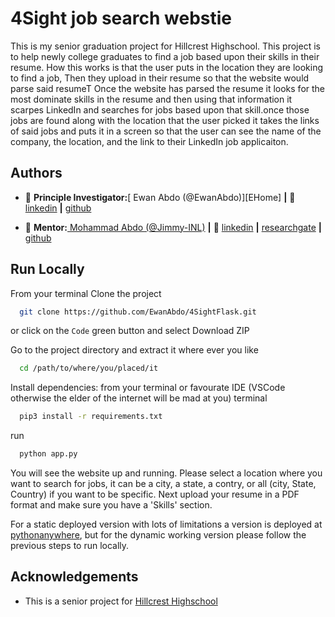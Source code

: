 
# 4Sight job search webstie

This is my senior graduation project for Hillcrest Highschool. This project is to help newly college graduates to find a job based upon their skills in their resume. How this works is that the user puts in the location they are looking to find a job, Then they upload in their resume so that the website would parse said resumeT Once the website has parsed the resume it looks for the most dominate skills in the resume and then using that information it scarpes LinkedIn and searches for jobs based upon that skill.once those jobs are found along with the location that the user picked it takes the links of said jobs and puts it in a screen so that the user can see the name of the company, the location, and the link to their LinkedIn job applicaiton.


## Authors

+ 🏡 **Principle Investigator:**[ Ewan Abdo (@EwanAbdo)][EHome] **|** 👔 [linkedin][Elinkedin] **|** [github][Egithub]

 
[Elinkedin]:https://www.linkedin.com/in/savage-ewan-677b62263/
[Egithub]:https://github.com/EwanAbdo

+ 🏡 **Mentor:**[ Mohammad Abdo (@Jimmy-INL)][mHome] **|** 👔 [linkedin][mlinkedin] **|** [researchgate][mreasearchgate] **|** [github][mgithub]

[mHome]: https://mohammadgabdo.wixsite.com/mysite
[mlinkedin]: https://www.linkedin.com/in/mohammad-abdo-a7625082/
[mreasearchgate]: https://www.researchgate.net/profile/Mohammad-Abdo
[mgithub]: https://github.com/Jimmy-INL
## Run Locally

From your terminal Clone the project

```bash
  git clone https://github.com/EwanAbdo/4SightFlask.git
```
or click on the `Code` green button and select Download ZIP

Go to the project directory and extract it where ever you like

```bash
  cd /path/to/where/you/placed/it
```

Install dependencies: from your terminal or favourate IDE (VSCode otherwise the elder of the internet will be mad at you) terminal

```bash
  pip3 install -r requirements.txt 
```

run 

```bash
  python app.py
```
You will see the website up and running. Please select a location where you want to search for jobs, it can be a city, a state, a contry, or all (city, State, Country) if you want to be specific. Next upload your resume in a PDF format and make sure you have a 'Skills' section.

For a static deployed version with lots of limitations a version is deployed at [pythonanywhere], but for the dynamic working version please follow the previous steps to run locally.

[pythonanywhere]:(http://4sightjobfinder.pythonanywhere.com/)

## Acknowledgements

 - This is a senior project for [Hillcrest Highschool](https://www.hillcrestknights.com/)
